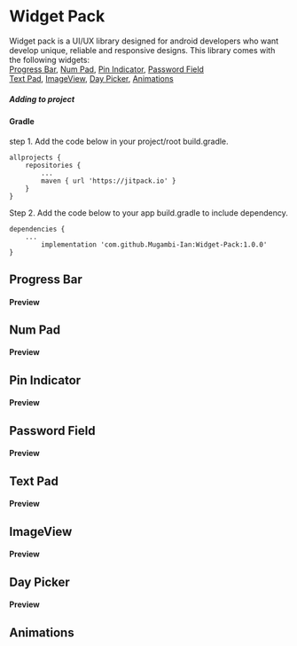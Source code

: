 # Widget Pack
Widget pack is a UI/UX library designed for android developers who want develop unique, reliable and responsive designs. This library comes with the following widgets:  
[Progress Bar](https://github.com/Mugambi-Ian/Widget-Pack/blob/master/README.md#progress-bar), [Num Pad](https://github.com/Mugambi-Ian/Widget-Pack/blob/master/README.md#num-pad), [Pin Indicator](https://github.com/Mugambi-Ian/Widget-Pack/blob/master/README.md#pin-indicator), [Password Field](https://github.com/Mugambi-Ian/Widget-Pack/blob/master/README.md#password-field)  
[Text Pad](https://github.com/Mugambi-Ian/Widget-Pack/blob/master/README.md#text-pad), [ImageView](https://github.com/Mugambi-Ian/Widget-Pack/blob/master/README.md#imageview), [Day Picker](https://github.com/Mugambi-Ian/Widget-Pack/blob/master/README.md#preview-5), [Animations](https://github.com/Mugambi-Ian/Widget-Pack/blob/master/README.md#animations)  
##### Adding to project 
#### Gradle
step 1. Add the code below in your project/root build.gradle.  

	allprojects {
		repositories {
			...
			maven { url 'https://jitpack.io' }
		}
	}  
  
Step 2. Add the code below to your app build.gradle to include dependency.

	dependencies {
		...
	        implementation 'com.github.Mugambi-Ian:Widget-Pack:1.0.0'
	}  
	
## Progress Bar
#### Preview
## Num Pad
#### Preview
## Pin Indicator
#### Preview
## Password Field
#### Preview
## Text Pad
#### Preview
## ImageView
#### Preview 
## Day Picker
#### Preview
## Animations
